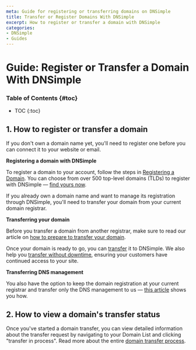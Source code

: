 ```yaml
---
meta: Guide for registering or transferring domains on DNSimple
title: Transfer or Register Domains With DNSimple
excerpt: How to register or transfer a domain with DNSimple
categories:
- DNSimple
- Guides
---
```


# Guide: Register or Transfer a Domain With DNSimple

### Table of Contents {#toc}

* TOC
{:toc}

## 1. How to register or transfer a domain

If you don't own a domain name yet, you'll need to register one before you can connect it to your website or email.

**Registering a domain with DNSimple**

To register a domain to your account, follow the steps in [Registering a Domain](https://support.dnsimple.com/articles/registering-domain/).
You can choose from over 500 top-level domains (TLDs) to register with DNSimple — [find yours now](https://dnsimple.com/tlds).

If you already own a domain name and want to manage its registration through DNSimple, you'll need to transfer your domain from your current domain registrar.

**Transferring your domain**

Before you transfer a domain from another registrar, make sure to read our article on [how to prepare to transfer your domain](https://support.dnsimple.com/articles/before-transferring-domain/).

Once your domain is ready to go, you can [transfer](https://support.dnsimple.com/articles/domain-transfer/) it to DNSimple. We also help you [transfer without downtime](https://dnsimple.com/how-to-transfer-a-domain-without-downtime), ensuring your customers have continued access to your site.

**Transferring DNS management**

You also have the option to keep the domain registration at your current registrar and transfer only the DNS management to us — [this article](https://support.dnsimple.com/articles/delegating-dnsimple-hosted/) shows you how. 

## 2. How to view a domain's transfer status

Once you've started a domain transfer, you can view detailed information about the transfer request by navigating to your Domain List and clicking "transfer in process". Read more about the entire [domain transfer process](https://support.dnsimple.com/articles/domain-transfer).
